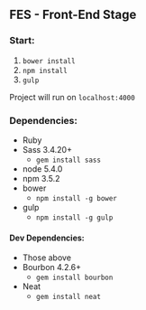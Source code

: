 ## FES - Front-End Stage

### Start:
1. `bower install`
2. `npm install`
3. `gulp`

Project will run on `localhost:4000`

### Dependencies:
- Ruby
- Sass 3.4.20+
  - `gem install sass`
- node 5.4.0
- npm 3.5.2
- bower
  - `npm install -g bower`
- gulp
  - `npm install -g gulp`

#### Dev Dependencies:
- Those above
- Bourbon 4.2.6+
  - `gem install bourbon`
- Neat
  - `gem install neat`
